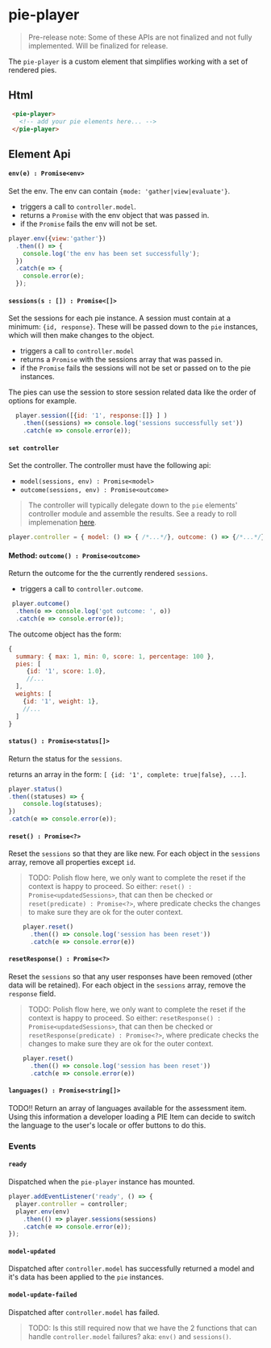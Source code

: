 # pie-player 

> Pre-release note: Some of these APIs are not finalized and not fully implemented. Will be finalized for release.

The `pie-player` is a custom element that simplifies working with a set of rendered pies. 


## Html
 
 ```html
  <pie-player>
    <!-- add your pie elements here... -->
  </pie-player>
 ```
    
## Element Api
 

####  `env(e) : Promise<env>` 

Set the env. The env can contain `{mode: 'gather|view|evaluate'}`. 

* triggers a call to `controller.model`.
* returns a `Promise` with the env object that was passed in.
* if the `Promise` fails the env will not be set.

```javascript
player.env({view:'gather'})
  .then(() => {
    console.log('the env has been set successfully');
  })
  .catch(e => {
    console.error(e);
  });
```
  
  
#### `sessions(s : []) : Promise<[]>`

Set the sessions for each pie instance. A session must contain at a minimum: `{id, response}`. These will be passed down to the `pie` instances, which will then make changes to the object.

* triggers a call to `controller.model`
* returns a `Promise` with the sessions array that was passed in.
* if the `Promise` fails the sessions will not be set or passed on to the pie instances.

The pies can use the session to store session related data like the order of options for example.
     
```javascript
  player.session([{id: '1', response:[]} ] )
    .then((sessions) => console.log('sessions successfully set'))
    .catch(e => console.error(e));
```

####  `set controller`

Set the controller. The controller must have the following api: 

* `model(sessions, env) : Promise<model>`
* `outcome(sessions, env) : Promise<outcome>`

> The controller will typically delegate down to the `pie` elements' controller module and assemble the results. See a ready to roll implemenation [here](http://todo.ocm).

```javascript
player.controller = { model: () => { /*...*/}, outcome: () => {/*...*/} }; 
```
 
#### Method: `outcome() : Promise<outcome>` 

Return the outcome for the the currently rendered `sessions`.

* triggers a call to `controller.outcome`.

```javascript
 player.outcome() 
  .then(o => console.log('got outcome: ', o))
  .catch(e => console.error(e));
```
The outcome object has the form: 
```javascript 
{
  summary: { max: 1, min: 0, score: 1, percentage: 100 },
  pies: [
     {id: '1', score: 1.0},
     //...
  ],
  weights: [
    {id: '1', weight: 1},
    //...
  ]
}
``` 

####  `status() : Promise<status[]>`

Return the status for the `sessions`.

returns an array in the form: `[ {id: '1', complete: true|false}, ...]`.

```javascript
player.status()
.then((statuses) => {
    console.log(statuses);
})
.catch(e => console.error(e));
```


#### `reset() : Promise<?>` 
Reset the `sessions` so that they are like new. For each object in the `sessions` array, remove all properties except `id`.

> TODO: Polish flow here, we only want to complete the reset if the context is happy to proceed. So either: `reset() : Promise<updatedSessions>`, that can then be checked or `reset(predicate) : Promise<?>`, where predicate checks the changes to make sure they are ok for the outer context.

```javascript
    player.reset()
      .then(() => console.log('session has been reset'))
      .catch(e => console.error(e))
```

#### `resetResponse() : Promise<?>` 
Reset the `sessions` so that any user responses have been removed (other data will be retained). For each object in the `sessions` array, remove the `response` field.

> TODO: Polish flow here, we only want to complete the reset if the context is happy to proceed. So either: `resetResponse() : Promise<updatedSessions>`, that can then be checked or `resetResponse(predicate) : Promise<?>`, where predicate checks the changes to make sure they are ok for the outer context.

```javascript
    player.reset()
      .then(() => console.log('session has been reset'))
      .catch(e => console.error(e))
```
 
#### `languages() : Promise<string[]>`

TODO!! Return an array of languages available for the assessment item.
Using this information a developer loading a PIE Item can decide to switch the language to the user's locale or offer buttons to do this. 

### Events

#### `ready` 
Dispatched when the `pie-player` instance has mounted. 
    
```javascript
player.addEventListener('ready', () => {
  player.controller = controller;
  player.env(env)
    .then(() => player.sessions(sessions)
    .catch(e => console.error(e));
});
```

#### `model-updated`

Dispatched after `controller.model` has successfully returned a model and it's data has been applied to the `pie` instances.

#### `model-update-failed`

Dispatched after `controller.model` has failed. 

> TODO: Is this still required now that we have the 2 functions that can handle `controller.model` failures? aka: `env()` and `sessions()`.
